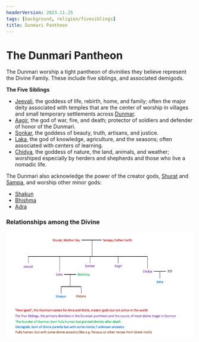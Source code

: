 ```yaml
---
headerVersion: 2023.11.25
tags: [background, religion/fivesiblings]
title: Dunmari Pantheon
---
```

# The Dunmari Pantheon

The Dunmari worship a tight pantheon of divinities they believe represent the Divine Family. These include five siblings, and associated demigods. 

**The Five Siblings**
- [Jeevali](<./jeevali.md>), the goddess of life, rebirth, home, and family; often the major deity associated with temples that are the center of worship in villages and small temporary settlements across [Dunmar](<../../../../gazetteer/greater-dunmar/realms/dunmar/dunmar.md>).
- [Aagir](<./aagir.md>), the god of war, fire, and death; protector of soldiers and defender of honor of the Dunmari. 
- [Sonkar](<./sonkar.md>), the goddess of beauty, truth, artisans, and justice. 
- [Laka](<./laka.md>), the god of knowledge, agriculture, and the seasons; often associated with centers of learning.
- [Chidya](<./chidya.md>), the goddess of nature, the land, animals, and weather; worshiped especially by herders and shepherds and those who live a nomadic life.

The Dunmari also acknowledge the power of the creator gods, [Shurat](<../../high-gods/divine-presence.md>) and [Sampa](<../../high-gods/divine-presence.md>), and worship other minor gods:
- [Shakun](<./shakun.md>)
- [Bhishma](<./bhishma.md>)
- [Adra](<./adra.md>)

### Relationships among the Divine

![Five Siblings Family Tree](../../../../assets/five-siblings-family-tree.png)

